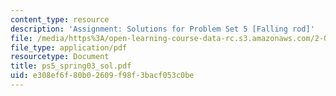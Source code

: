 ```yaml
---
content_type: resource
description: 'Assignment: Solutions for Problem Set 5 [Falling rod]'
file: /media/https%3A/open-learning-course-data-rc.s3.amazonaws.com/2-004-modeling-dynamics-and-control-ii-spring-2003/e308ef6f80b02609f98f3bacf053c0be_ps5_spring03_sol.pdf
file_type: application/pdf
resourcetype: Document
title: ps5_spring03_sol.pdf
uid: e308ef6f-80b0-2609-f98f-3bacf053c0be
---
```

